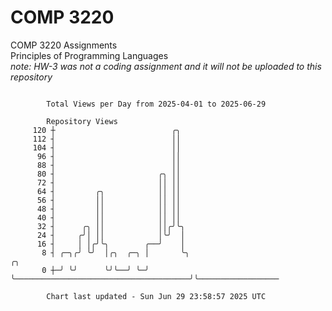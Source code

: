 # COMP 3220
COMP 3220 Assignments  
Principles of Programming Languages  
*note: HW-3 was not a coding assignment and it will not be uploaded to this repository*  

```

        Total Views per Day from 2025-04-01 to 2025-06-29

        Repository Views
     120 ┼                          ╭╮
     112 ┤                          ││
     104 ┤                          ││
      96 ┤                          ││
      88 ┤                          ││
      80 ┤                       ╭╮ ││
      72 ┤                       ││ ││
      64 ┤         ╭╮            ││ ││
      56 ┤         ││            ││ ││
      48 ┤         ││            ││ ││
      40 ┤         ││            ││ ││
      32 ┤      ╭╮ ││            ││╭╯╰╮
      24 ┤     ╭╯│ ││            │╰╯  │
      16 ┤     │ │╭╯╰╮        ╭──╯    │
       8 ┤ ╭─╮╭╯ ╰╯  │╭╮  ╭─╮ │       ╰╮                                       ╭╮
       0 ┼─╯ ╰╯      ╰╯╰──╯ ╰─╯        ╰───────────────────────────────────────╯╰──────────────────

        Chart last updated - Sun Jun 29 23:58:57 2025 UTC
        
```
